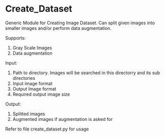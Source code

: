 # Create_Dataset
Generic Module for Creating Image Dataset. Can split  given images into smaller images and/or perform data augmentation.

Supports:
1) Gray Scale Images
2) Data augmentation

Input:
1) Path to directory. Images will be searched in this directorry and its sub directories
2) Input image format
3) Output Image format
4) Required output image size

Output:
1) Splitted images
2) Augmented images if augmentation is asked for

Refer to file create_dataset.py for usage
